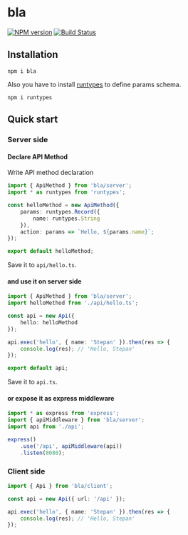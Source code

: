 # bla
[![NPM version](https://badge.fury.io/js/bla.svg)](http://badge.fury.io/js/bla) [![Build Status](https://secure.travis-ci.org/baby-loris/bla.svg)](http://travis-ci.org/baby-loris/bla)

## Installation
```
npm i bla
```
Also you have to install [runtypes](https://github.com/pelotom/runtypes) to define params schema.

```
npm i runtypes
```

## Quick start
### Server side
#### Declare API Method

Write API method declaration
```ts
import { ApiMethod } from 'bla/server';
import * as runtypes from 'runtypes';

const helloMethod = new ApiMethod({
    params: runtypes.Record({
        name: runtypes.String
    }),
    action: params => `Hello, ${params.name}`;
});

export default helloMethod;
```

Save it to `api/hello.ts`.

#### and use it on server side
```ts
import { ApiMethod } from 'bla/server';
import helloMethod from './api/hello.ts';

const api = new Api({
    hello: helloMethod
});

api.exec('hello', { name: 'Stepan' }).then(res => {
    console.log(res); // 'Hello, Stepan'
});

export default api;
```

Save it to `api.ts`.

#### or expose it as express middleware
```ts
import * as express from 'express';
import { apiMiddleware } from 'bla/server';
import api from './api';

express()
    .use('/api', apiMiddleware(api))
    .listen(8080);
```

### Client side
```ts
import { Api } from 'bla/client';

const api = new Api({ url: '/api' });

api.exec('hello', { name: 'Stepan' }).then(res => {
    console.log(res); // 'Hello, Stepan'
});
```

